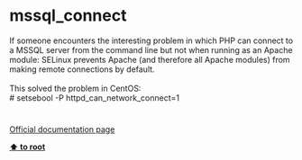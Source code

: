 # mssql_connect




<div class="phpcode"><span class="html">
If someone encounters the interesting problem in which PHP can connect to a MSSQL server from the command line but not when running as an Apache module: SELinux prevents Apache (and therefore all Apache modules) from making remote connections by default.<br><br>This solved the problem in CentOS:<br># setsebool -P httpd_can_network_connect=1</span>
</div>
  

#

[Official documentation page](https://www.php.net/manual/en/function.mssql-connect.php)

**[⬆ to root](/)**